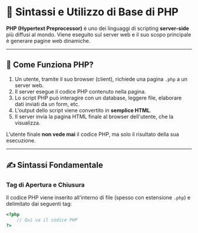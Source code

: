 # 🐘 Sintassi e Utilizzo di Base di PHP

**PHP (Hypertext Preprocessor)** è uno dei linguaggi di scripting **server-side** più diffusi al mondo. Viene eseguito sul server web e il suo scopo principale è generare pagine web dinamiche.

---

## 🤔 Come Funziona PHP?

1.  Un utente, tramite il suo browser (client), richiede una pagina `.php` a un server web.
2.  Il server esegue il codice PHP contenuto nella pagina.
3.  Lo script PHP può interagire con un database, leggere file, elaborare dati inviati da un form, etc.
4.  L'output dello script viene convertito in **semplice HTML**.
5.  Il server invia la pagina HTML finale al browser dell'utente, che la visualizza.

L'utente finale **non vede mai** il codice PHP, ma solo il risultato della sua esecuzione.

---

## ✍️ Sintassi Fondamentale

### Tag di Apertura e Chiusura
Il codice PHP viene inserito all'interno di file (spesso con estensione `.php`) e delimitato dai seguenti tag:
```php
<?php
    // Qui va il codice PHP
?>

